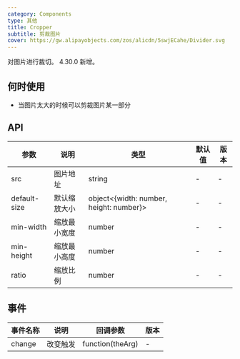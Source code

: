 ```yaml
---
category: Components
type: 其他
title: Cropper
subtitle: 剪裁图片
cover: https://gw.alipayobjects.com/zos/alicdn/5swjECahe/Divider.svg
---
```


对图片进行裁切。 4.30.0 新增。

## 何时使用

- 当图片太大的时候可以剪裁图片某一部分

## API

| 参数 | 说明 | 类型 | 默认值 | 版本 |
| --- | --- | --- | --- | --- |
| src | 图片地址 | string | - | - |
| default-size | 默认缩放大小 | object<{width: number, height: number}> | - | - |
| min-width | 缩放最小宽度 | number | - | - |
| min-height | 缩放最小高度 | number | - | - |
| ratio | 缩放比例 | number | - | - |

## 事件

| 事件名称 | 说明         | 回调参数                                       | 版本  |
| -------- | ------------ | ---------------------------------------------- | ----- |
| change   | 改变触发 | function(theArg) | - |
